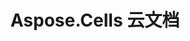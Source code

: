 ﻿---
title: Aspose.Cells 云文档
type: docs
url: /zh/
description: Aspose.Cells Cloud 支持Excel 创建、转换、合并、拆分、保护、内部对象操作等
weight: 10
---
